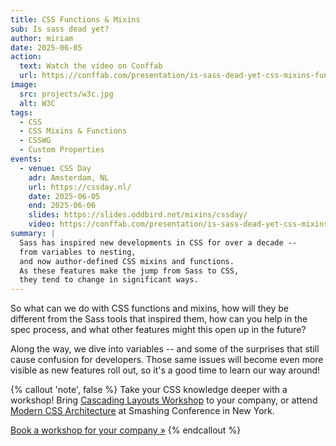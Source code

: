 ```yaml
---
title: CSS Functions & Mixins
sub: Is sass dead yet?
author: miriam
date: 2025-06-05
action:
  text: Watch the video on Conffab
  url: https://conffab.com/presentation/is-sass-dead-yet-css-mixins-functions-c/?gl=yFA1b51n8wXn
image:
  src: projects/w3c.jpg
  alt: W3C
tags:
  - CSS
  - CSS Mixins & Functions
  - CSSWG
  - Custom Properties
events:
  - venue: CSS Day
    adr: Amsterdam, NL
    url: https://cssday.nl/
    date: 2025-06-05
    end: 2025-06-06
    slides: https://slides.oddbird.net/mixins/cssday/
    video: https://conffab.com/presentation/is-sass-dead-yet-css-mixins-functions-c/?gl=yFA1b51n8wXn
summary: |
  Sass has inspired new developments in CSS for over a decade --
  from variables to nesting,
  and now author-defined CSS mixins and functions.
  As these features make the jump from Sass to CSS,
  they tend to change in significant ways.
---
```


So what can we do with CSS functions and mixins,
how will they be different
from the Sass tools that inspired them,
how can you help in the spec process,
and what other features might this open up in the future?

Along the way,
we dive into variables --
and some of the surprises
that still cause confusion for developers.
Those same issues
will become even more visible
as new features roll out,
so it's a good time to learn our way around!

{% callout 'note', false %}
Take your CSS knowledge deeper
with a workshop!
Bring
[Cascading Layouts Workshop](/workshops/cascading-layouts/)
to your company,
or attend [Modern CSS Architecture](https://smashingconf.com/ny-2025/workshops/miriam-suzanne-modern-css-architecture)
at Smashing Conference in New York.

[Book a workshop for your company »](/workshops/cascading-layouts/#schedule-a-workshop)
{% endcallout %}
